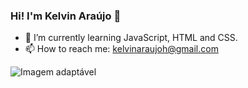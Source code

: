 ### Hi! I'm Kelvin Araújo 👋
- 🌱 I’m currently learning JavaScript, HTML and CSS.
- 📫 How to reach me: kelvinaraujoh@gmail.com

<picture>
  <source media="(prefers-color-scheme: dark)" srcset="https://github-readme-stats.vercel.app/api?username=kelvin-araujo&show_icons=true&count_private=true&theme=dracula">
  
  <source media="(prefers-color-scheme: light)" srcset="https://github-readme-stats.vercel.app/api?username=kelvin-araujo&show_icons=true&count_private=true&theme=light">
 
  <img src="https://github-readme-stats.vercel.app/api?username=kelvin-araujo&show_icons=true&count_private=true&theme=dracula" alt="Imagem adaptável">
</picture>
